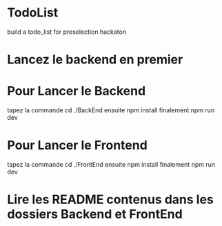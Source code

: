 # TodoList
build a todo_list for preselection hackaton 

# Lancez le backend en premier

#  Pour Lancer le Backend
tapez la commande cd ./BackEnd
ensuite npm install
finalement npm run dev

#  Pour Lancer le Frontend
tapez la commande cd ./FrontEnd
ensuite npm install
finalement npm run dev

# Lire les README contenus dans les dossiers Backend et FrontEnd
